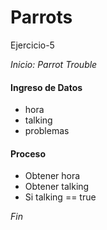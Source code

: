 # Parrots
Ejercicio-5

*Inicio: Parrot Trouble*

#### Ingreso de Datos
- hora
- talking
- problemas

#### Proceso

- Obtener hora
- Obtener talking
- Si talking == true

*Fin*
